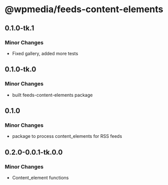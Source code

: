 # @wpmedia/feeds-content-elements

## 0.1.0-tk.1

### Minor Changes

- Fixed gallery, added more tests

## 0.1.0-tk.0

### Minor Changes

- built feeds-content-elements package

## 0.1.0

### Minor Changes

- package to process content_elements for RSS feeds

## 0.2.0-0.0.1-tk.0.0

### Minor Changes

- Content_element functions

